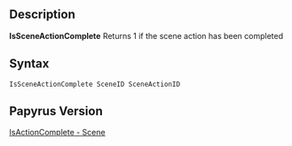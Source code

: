 ## Description

**IsSceneActionComplete** Returns 1 if the scene action has been completed

## Syntax

```
IsSceneActionComplete SceneID SceneActionID

```

## Papyrus Version

[IsActionComplete - Scene](https://ck.uesp.net/wiki/IsActionComplete_-_Scene "IsActionComplete - Scene")